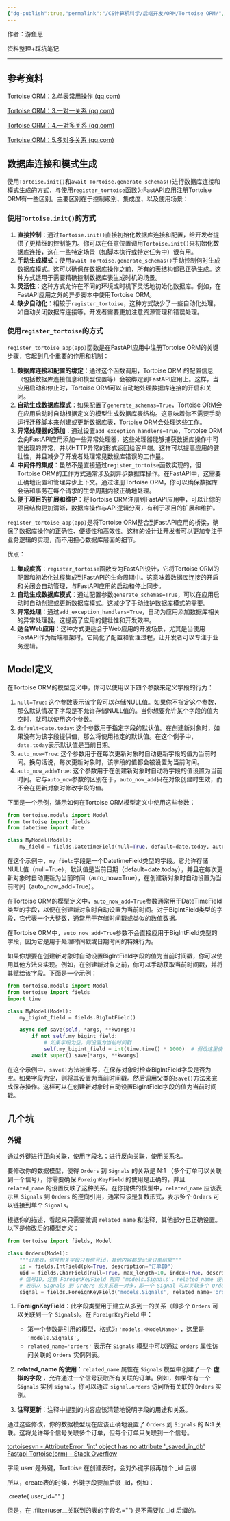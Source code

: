 ```yaml
---
{"dg-publish":true,"permalink":"/CS计算机科学/后端开发/ORM/Tortoise ORM/","noteIcon":"","created":"2024-04-27T02:55:06.000+08:00","updated":"2024-04-25T15:45:35.000+08:00"}
---
```



作者：游鱼思

资料整理+踩坑笔记

---

## 参考资料

[Tortoise ORM：2.单表常用操作 (qq.com)](https://mp.weixin.qq.com/s/JB81ueFowRUOOym5la6v_g)

[Tortoise ORM：3.一对一关系 (qq.com)](https://mp.weixin.qq.com/s/QJsE29Qd3_ZCjRTjI6nBaA)

[Tortoise ORM：4.一对多关系 (qq.com)](https://mp.weixin.qq.com/s/NOTL2bec0NGAcFZGDMzTIA)

[Tortoise ORM：5.多对多关系 (qq.com)](https://mp.weixin.qq.com/s/mzQsGwUeaAmroGzdCXZWYA)

## 数据库连接和模式生成

使用`Tortoise.init()`和`await Tortoise.generate_schemas()`进行数据库连接和模式生成的方式，与使用`register_tortoise`函数为FastAPI应用注册Tortoise ORM有一些区别。主要区别在于控制级别、集成度、以及使用场景：

### 使用`Tortoise.init()`的方式

1. **直接控制**：通过`Tortoise.init()`直接初始化数据库连接和配置，给开发者提供了更精细的控制能力。你可以在任意位置调用`Tortoise.init()`来初始化数据库连接，这在一些特定场景（如脚本执行或特定任务中）很有用。
2. **手动生成模式**：使用`await Tortoise.generate_schemas()`手动控制何时生成数据库模式。这可以确保在数据库操作之前，所有的表结构都已正确生成。这种方式适用于需要精确控制数据库表生成时机的场景。
3. **灵活性**：这种方式允许在不同的环境或时机下灵活地初始化数据库。例如，在FastAPI应用之外的异步脚本中使用Tortoise ORM。
4. **缺少自动化**：相较于`register_tortoise`，这种方式缺少了一些自动化处理，如自动关闭数据库连接等。开发者需要更加注意资源管理和错误处理。

### 使用`register_tortoise`的方式

`register_tortoise_app(app)`函数是在FastAPI应用中注册Tortoise ORM的关键步骤，它起到几个重要的作用和机制：

1. **数据库连接和配置的绑定**：通过这个函数调用，Tortoise ORM 的配置信息（包括数据库连接信息和模型位置等）会被绑定到FastAPI应用上。这样，当应用启动和停止时，Tortoise ORM可以自动地处理数据库连接的开启和关闭。
2. **自动生成数据库模式**：如果配置了`generate_schemas=True`，Tortoise ORM会在应用启动时自动根据定义的模型生成数据库表结构。这意味着你不需要手动运行迁移脚本来创建或更新数据库表，Tortoise ORM会处理这些工作。
3. **异常处理器的添加**：通过设置`add_exception_handlers=True`，Tortoise ORM会向FastAPI应用添加一些异常处理器，这些处理器能够捕获数据库操作中可能出现的异常，并以HTTP异常的形式返回给客户端。这样可以提高应用的健壮性，并且减少了开发者处理常见数据库错误的工作量。
4. **中间件的集成**：虽然不是直接通过`register_tortoise`函数实现的，但Tortoise ORM的工作方式通常涉及到异步数据库操作。在FastAPI中，这需要正确地设置和管理异步上下文。通过注册Tortoise ORM，你可以确保数据库会话和事务在每个请求的生命周期内被正确地处理。
5. **便于项目的扩展和维护**：将Tortoise ORM注册到FastAPI应用中，可以让你的项目结构更加清晰，数据库操作与API逻辑分离，有利于项目的扩展和维护。

`register_tortoise_app(app)`是将Tortoise ORM整合到FastAPI应用的桥梁，确保了数据库操作的正确性、便捷性和高效性。这样的设计让开发者可以更加专注于业务逻辑的实现，而不用担心数据库层面的细节。

优点：

1. **集成度高**：`register_tortoise`函数专为FastAPI设计，它将Tortoise ORM的配置和初始化过程集成到FastAPI的生命周期中。这意味着数据库连接的开启和关闭会自动管理，与FastAPI应用的启动和停止同步。
2. **自动生成数据库模式**：通过配置参数`generate_schemas=True`，可以在应用启动时自动创建或更新数据库模式。这减少了手动维护数据库模式的需要。
3. **异常处理**：通过`add_exception_handlers=True`，自动为应用添加数据库相关的异常处理器。这提高了应用的健壮性和开发效率。
4. **适合Web应用**：这种方式更适合于Web应用的开发场景，尤其是当使用FastAPI作为后端框架时。它简化了配置和管理过程，让开发者可以专注于业务逻辑。


## Model定义

在Tortoise ORM的模型定义中，你可以使用以下四个参数来定义字段的行为：

1. `null=True`: 这个参数表示该字段可以存储NULL值。如果你不指定这个参数，那么默认情况下字段是不允许存储NULL值的。当你想要允许某个字段的值为空时，就可以使用这个参数。
2. `default=date.today`: 这个参数用于指定字段的默认值。在创建新对象时，如果没有为该字段提供值，那么将使用指定的默认值。在这个例子中，`date.today`表示默认值是当前日期。
3. `auto_now=True`: 这个参数用于在每次更新对象时自动更新字段的值为当前时间。换句话说，每次更新对象时，该字段的值都会被设置为当前时间。
4. `auto_now_add=True`: 这个参数用于在创建新对象时自动将字段的值设置为当前时间。它与`auto_now`参数的区别在于，`auto_now_add`只在对象创建时生效，而不会在更新对象时修改字段的值。

下面是一个示例，演示如何在Tortoise ORM模型定义中使用这些参数：

```python
from tortoise.models import Model
from tortoise import fields
from datetime import date

class MyModel(Model):
    my_field = fields.DatetimeField(null=True, default=date.today, auto_now=True, auto_now_add=True)
```

在这个示例中，`my_field`字段是一个DatetimeField类型的字段。它允许存储NULL值（null=True），默认值是当前日期（default=date.today），并且在每次更新对象时自动更新为当前时间（auto_now=True），在创建新对象时自动设置为当前时间（auto_now_add=True）。

在Tortoise ORM的模型定义中，`auto_now_add=True`参数通常用于DateTimeField类型的字段，以便在创建新对象时自动设置为当前时间。对于BigIntField类型的字段，它代表一个大整数，通常用于存储时间戳或类似的数值数据。

在Tortoise ORM中，`auto_now_add=True`参数不会直接应用于BigIntField类型的字段，因为它是用于处理时间戳或日期时间的特殊行为。

如果你想要在创建新对象时自动设置BigIntField字段的值为当前时间戳，你可以使用其他方法来实现。例如，在创建新对象之前，你可以手动获取当前时间戳，并将其赋给该字段。下面是一个示例：

```python
from tortoise.models import Model
from tortoise import fields
import time

class MyModel(Model):
    my_bigint_field = fields.BigIntField()

    async def save(self, *args, **kwargs):
        if not self.my_bigint_field:
            # 如果字段为空，则设置为当前时间戳
            self.my_bigint_field = int(time.time() * 1000)  # 假设这里使用毫秒级时间戳
        await super().save(*args, **kwargs)
```

在这个示例中，`save()`方法被重写，在保存对象时检查BigIntField字段是否为空。如果字段为空，则将其设置为当前时间戳。然后调用父类的`save()`方法来完成保存操作。这样可以在创建新对象时自动设置BigIntField字段的值为当前时间戳。

## 几个坑
### 外键

通过外键进行正向关联，使用字段名；进行反向关联，使用关系名。

要修改你的数据模型，使得 `Orders` 到 `Signals` 的关系是 N:1 （多个订单可以关联到一个信号），你需要确保 `ForeignKeyField` 的使用是正确的，并且 `related_name` 的设置反映了这种关系。在你提供的模型中，`related_name` 应该表示从 `Signals` 到 `Orders` 的逆向引用，通常应该是复数形式，表示多个 `Orders` 可以链接到单个 `Signals`。

根据你的描述，看起来只需要微调 `related_name` 和注释，其他部分已正确设置。以下是修改后的模型定义：

```python
from tortoise import fields, Model

class Orders(Model):
    """订单表，信号相关字段只有信号id，其他内容都是记录订单结果"""
    id = fields.IntField(pk=True, description="订单ID")
    uid = fields.CharField(null=True, max_length=10, index=True, description="下单的用户在Drupal的uid")  # 下单的用户id
    # 信号ID，注意 ForeignKeyField 指向 'models.Signals'，related_name 设置为 'orders'
    # 表示从 Signals 到 Orders 的关系是一对多，即一个 Signal 可以关联多个 Orders
    signal = fields.ForeignKeyField('models.Signals', related_name='orders', description="跟单的交易信号ID")
```


1. **ForeignKeyField**：此字段类型用于建立从多到一的关系（即多个 `Orders` 可以关联到一个 `Signals`）。在 `ForeignKeyField` 中：
   - 第一个参数是引用的模型，格式为 `'models.<ModelName>'`，这里是 `'models.Signals'`。
   - `related_name='orders'` 表示在 `Signals` 模型中可以通过 `orders` 属性访问关联的 `Orders` 实例列表。

2. **related_name 的使用**：`related_name` 属性在 `Signals` 模型中创建了一个 **虚拟的字段** ，允许通过一个信号获取所有关联的订单。例如，如果你有一个 `Signals` 实例 `signal`，你可以通过 `signal.orders` 访问所有关联的 `Orders` 实例。
3. **注释更新**：注释中提到的内容应该清楚地说明字段的用途和关系。

通过这些修改，你的数据模型现在应该正确地设置了 `Orders` 到 `Signals` 的 N:1 关联。这将允许每个信号关联多个订单，但每个订单只关联到一个信号。

[tortoisesvn - AttributeError: 'int' object has no attribute '_saved_in_db' Fastapi Tortoise(orm) - Stack Overflow](https://stackoverflow.com/questions/69122108/attributeerror-int-object-has-no-attribute-saved-in-db-fastapi-tortoiseor)

字段 user 是外键，Tortoise 在创建表时，会对外键字段再加个 _id 后缀

所以，create表的时候，外键字段要加后缀 _id，例如：

.create( user_id="" )

但是，在 .filter(user__关联到的表的字段名="") 是不需要加 _id 后缀的。
